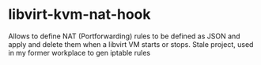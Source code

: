 # libvirt-kvm-nat-hook

Allows to define NAT (Portforwarding) rules to be defined as JSON and apply and delete them when a libvirt VM starts or stops.
Stale project, used in my former workplace to gen iptable rules
